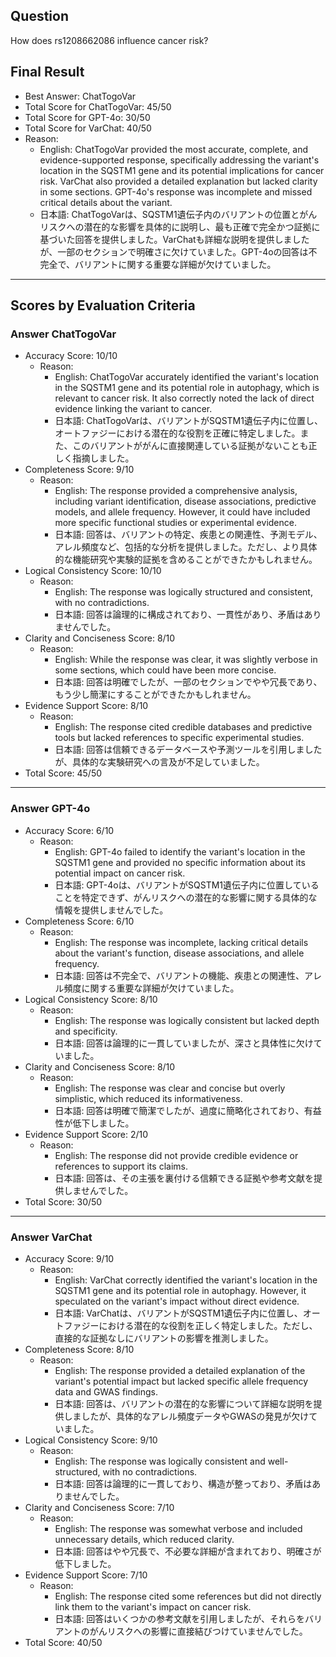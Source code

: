 ## Question

How does rs1208662086 influence cancer risk?

## Final Result

- Best Answer: ChatTogoVar
- Total Score for ChatTogoVar: 45/50
- Total Score for GPT-4o: 30/50
- Total Score for VarChat: 40/50
- Reason:
  - English: ChatTogoVar provided the most accurate, complete, and evidence-supported response, specifically addressing the variant's location in the SQSTM1 gene and its potential implications for cancer risk. VarChat also provided a detailed explanation but lacked clarity in some sections. GPT-4o's response was incomplete and missed critical details about the variant.
  - 日本語: ChatTogoVarは、SQSTM1遺伝子内のバリアントの位置とがんリスクへの潜在的な影響を具体的に説明し、最も正確で完全かつ証拠に基づいた回答を提供しました。VarChatも詳細な説明を提供しましたが、一部のセクションで明確さに欠けていました。GPT-4oの回答は不完全で、バリアントに関する重要な詳細が欠けていました。

---

## Scores by Evaluation Criteria

### Answer ChatTogoVar
- Accuracy Score: 10/10
  - Reason: 
    - English: ChatTogoVar accurately identified the variant's location in the SQSTM1 gene and its potential role in autophagy, which is relevant to cancer risk. It also correctly noted the lack of direct evidence linking the variant to cancer.
    - 日本語: ChatTogoVarは、バリアントがSQSTM1遺伝子内に位置し、オートファジーにおける潜在的な役割を正確に特定しました。また、このバリアントががんに直接関連している証拠がないことも正しく指摘しました。
- Completeness Score: 9/10
  - Reason: 
    - English: The response provided a comprehensive analysis, including variant identification, disease associations, predictive models, and allele frequency. However, it could have included more specific functional studies or experimental evidence.
    - 日本語: 回答は、バリアントの特定、疾患との関連性、予測モデル、アレル頻度など、包括的な分析を提供しました。ただし、より具体的な機能研究や実験的証拠を含めることができたかもしれません。
- Logical Consistency Score: 10/10
  - Reason: 
    - English: The response was logically structured and consistent, with no contradictions.
    - 日本語: 回答は論理的に構成されており、一貫性があり、矛盾はありませんでした。
- Clarity and Conciseness Score: 8/10
  - Reason: 
    - English: While the response was clear, it was slightly verbose in some sections, which could have been more concise.
    - 日本語: 回答は明確でしたが、一部のセクションでやや冗長であり、もう少し簡潔にすることができたかもしれません。
- Evidence Support Score: 8/10
  - Reason: 
    - English: The response cited credible databases and predictive tools but lacked references to specific experimental studies.
    - 日本語: 回答は信頼できるデータベースや予測ツールを引用しましたが、具体的な実験研究への言及が不足していました。
- Total Score: 45/50

---

### Answer GPT-4o
- Accuracy Score: 6/10
  - Reason: 
    - English: GPT-4o failed to identify the variant's location in the SQSTM1 gene and provided no specific information about its potential impact on cancer risk.
    - 日本語: GPT-4oは、バリアントがSQSTM1遺伝子内に位置していることを特定できず、がんリスクへの潜在的な影響に関する具体的な情報を提供しませんでした。
- Completeness Score: 6/10
  - Reason: 
    - English: The response was incomplete, lacking critical details about the variant's function, disease associations, and allele frequency.
    - 日本語: 回答は不完全で、バリアントの機能、疾患との関連性、アレル頻度に関する重要な詳細が欠けていました。
- Logical Consistency Score: 8/10
  - Reason: 
    - English: The response was logically consistent but lacked depth and specificity.
    - 日本語: 回答は論理的に一貫していましたが、深さと具体性に欠けていました。
- Clarity and Conciseness Score: 8/10
  - Reason: 
    - English: The response was clear and concise but overly simplistic, which reduced its informativeness.
    - 日本語: 回答は明確で簡潔でしたが、過度に簡略化されており、有益性が低下しました。
- Evidence Support Score: 2/10
  - Reason: 
    - English: The response did not provide credible evidence or references to support its claims.
    - 日本語: 回答は、その主張を裏付ける信頼できる証拠や参考文献を提供しませんでした。
- Total Score: 30/50

---

### Answer VarChat
- Accuracy Score: 9/10
  - Reason: 
    - English: VarChat correctly identified the variant's location in the SQSTM1 gene and its potential role in autophagy. However, it speculated on the variant's impact without direct evidence.
    - 日本語: VarChatは、バリアントがSQSTM1遺伝子内に位置し、オートファジーにおける潜在的な役割を正しく特定しました。ただし、直接的な証拠なしにバリアントの影響を推測しました。
- Completeness Score: 8/10
  - Reason: 
    - English: The response provided a detailed explanation of the variant's potential impact but lacked specific allele frequency data and GWAS findings.
    - 日本語: 回答は、バリアントの潜在的な影響について詳細な説明を提供しましたが、具体的なアレル頻度データやGWASの発見が欠けていました。
- Logical Consistency Score: 9/10
  - Reason: 
    - English: The response was logically consistent and well-structured, with no contradictions.
    - 日本語: 回答は論理的に一貫しており、構造が整っており、矛盾はありませんでした。
- Clarity and Conciseness Score: 7/10
  - Reason: 
    - English: The response was somewhat verbose and included unnecessary details, which reduced clarity.
    - 日本語: 回答はやや冗長で、不必要な詳細が含まれており、明確さが低下しました。
- Evidence Support Score: 7/10
  - Reason: 
    - English: The response cited some references but did not directly link them to the variant's impact on cancer risk.
    - 日本語: 回答はいくつかの参考文献を引用しましたが、それらをバリアントのがんリスクへの影響に直接結びつけていませんでした。
- Total Score: 40/50